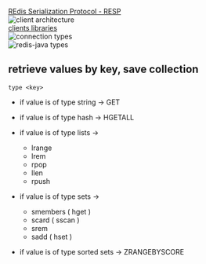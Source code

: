 [REdis Serialization Protocol - RESP](https://redis.io/topics/protocol)  
![client architecture](https://i.postimg.cc/fTp83WSJ/redis-client.png)  
[clients libraries](https://redis.io/clients)  
![connection types](https://i.postimg.cc/rw7qqyR8/redis-deployment-connections.png)  
![redis-java types](https://i.postimg.cc/c4qj1KXk/redis-java-types.png)  
## retrieve values by key, save collection
```redis
type <key>
```
* if value is of type string -> GET <key>
* if value is of type hash -> HGETALL <key>
* if value is of type lists -> 
  * lrange <key> <start> <end>
  * lrem
  * rpop
  * llen
  * rpush
* if value is of type sets -> 
  * smembers <key> ( hget )
  * scard ( sscan )
  * srem
  * sadd ( hset )
  
* if value is of type sorted sets -> ZRANGEBYSCORE <key> <min> <max>
